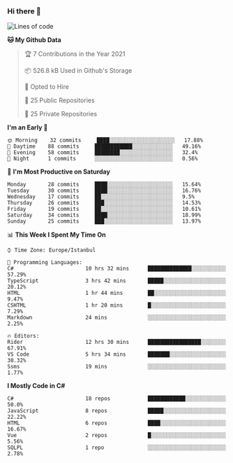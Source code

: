 ### Hi there 👋

<!--START_SECTION:waka-->
![Lines of code](https://img.shields.io/badge/From%20Hello%20World%20I%27ve%20Written-5.4%20million%20lines%20of%20code-blue)

**🐱 My Github Data** 

> 🏆 7 Contributions in the Year 2021
 > 
> 📦 526.8 kB Used in Github's Storage 
 > 
> 💼 Opted to Hire
 > 
> 📜 25 Public Repositories 
 > 
> 🔑 25 Private Repositories  
 > 
**I'm an Early 🐤** 

```text
🌞 Morning    32 commits     ████░░░░░░░░░░░░░░░░░░░░░   17.88% 
🌆 Daytime    88 commits     ████████████░░░░░░░░░░░░░   49.16% 
🌃 Evening    58 commits     ████████░░░░░░░░░░░░░░░░░   32.4% 
🌙 Night      1 commits      ░░░░░░░░░░░░░░░░░░░░░░░░░   0.56%

```
📅 **I'm Most Productive on Saturday** 

```text
Monday       28 commits     ████░░░░░░░░░░░░░░░░░░░░░   15.64% 
Tuesday      30 commits     ████░░░░░░░░░░░░░░░░░░░░░   16.76% 
Wednesday    17 commits     ██░░░░░░░░░░░░░░░░░░░░░░░   9.5% 
Thursday     26 commits     ███░░░░░░░░░░░░░░░░░░░░░░   14.53% 
Friday       19 commits     ██░░░░░░░░░░░░░░░░░░░░░░░   10.61% 
Saturday     34 commits     ████░░░░░░░░░░░░░░░░░░░░░   18.99% 
Sunday       25 commits     ███░░░░░░░░░░░░░░░░░░░░░░   13.97%

```


📊 **This Week I Spent My Time On** 

```text
⌚︎ Time Zone: Europe/Istanbul

💬 Programming Languages: 
C#                       10 hrs 32 mins      ██████████████░░░░░░░░░░░   57.29% 
TypeScript               3 hrs 42 mins       █████░░░░░░░░░░░░░░░░░░░░   20.12% 
HTML                     1 hr 44 mins        ██░░░░░░░░░░░░░░░░░░░░░░░   9.47% 
CSHTML                   1 hr 20 mins        █░░░░░░░░░░░░░░░░░░░░░░░░   7.29% 
Markdown                 24 mins             ░░░░░░░░░░░░░░░░░░░░░░░░░   2.25%

🔥 Editors: 
Rider                    12 hrs 30 mins      █████████████████░░░░░░░░   67.91% 
VS Code                  5 hrs 34 mins       ███████░░░░░░░░░░░░░░░░░░   30.32% 
Ssms                     19 mins             ░░░░░░░░░░░░░░░░░░░░░░░░░   1.77%

```

**I Mostly Code in C#** 

```text
C#                       18 repos            ████████████░░░░░░░░░░░░░   50.0% 
JavaScript               8 repos             █████░░░░░░░░░░░░░░░░░░░░   22.22% 
HTML                     6 repos             ████░░░░░░░░░░░░░░░░░░░░░   16.67% 
Vue                      2 repos             █░░░░░░░░░░░░░░░░░░░░░░░░   5.56% 
SQLPL                    1 repo              ░░░░░░░░░░░░░░░░░░░░░░░░░   2.78%

```



<!--END_SECTION:waka-->

<!--
**ebubekirdinc/ebubekirdinc** is a ✨ _special_ ✨ repository because its `README.md` (this file) appears on your GitHub profile.

Here are some ideas to get you started:

- 🔭 I’m currently working on ...
- 🌱 I’m currently learning ...
- 👯 I’m looking to collaborate on ...
- 🤔 I’m looking for help with ...
- 💬 Ask me about ...
- 📫 How to reach me: ...
- 😄 Pronouns: ...
- ⚡ Fun fact: ...
-->
